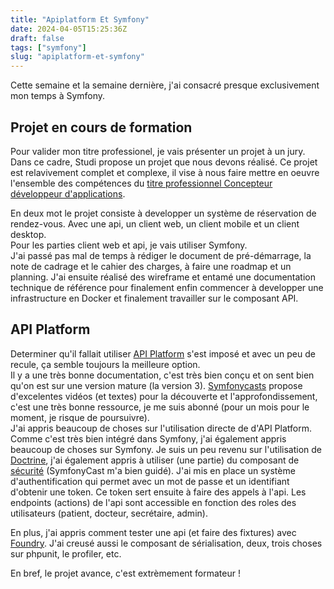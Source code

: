 ```yaml
---
title: "Apiplatform Et Symfony"
date: 2024-04-05T15:25:36Z
draft: false
tags: ["symfony"]
slug: "apiplatform-et-symfony"
---
```


Cette semaine et la semaine dernière, j'ai consacré presque exclusivement mon temps à Symfony.

<!--more-->

## Projet en cours de formation

Pour valider mon titre professionel, je vais présenter un projet à un jury.  
Dans ce cadre, Studi propose un projet que nous devons réalisé. Ce projet est relavivement complet et complexe, il vise à nous faire mettre en oeuvre l'ensemble des compétences du [titre professionnel Concepteur développeur d'applications](https://www.francecompetences.fr/recherche/rncp/37873/).

En deux mot le projet consiste à developper un système de réservation de rendez-vous. Avec une api, un client web, un client mobile et un client desktop.  
Pour les parties client web et api, je vais utiliser Symfony.  
J'ai passé pas mal de temps à rédiger le document de pré-démarrage, la note de cadrage et le cahier des charges, à faire une roadmap et un planning. J'ai ensuite réalisé des wireframe et entamé une documentation technique de référence pour finalement enfin commencer à developper une infrastructure en Docker et finalement  travailler sur le composant API.

## API Platform

Determiner qu'il fallait utiliser [API Platform](https://api-platform.com/) s'est imposé et avec un peu de recule, ça semble toujours la meilleure option.  
Il y a une très bonne documentation, c'est très bien conçu et on sent bien qu'on est sur une version mature (la version 3). [Symfonycasts](https://symfonycasts.com/) propose d'excelentes vidéos (et textes) pour la découverte et l'approfondissement, c'est une très bonne ressource, je me suis abonné (pour un mois pour le moment, je risque de poursuivre).  
J'ai appris beaucoup de choses sur l'utilisation directe de d'API Platform. Comme c'est très bien intégré dans Symfony, j'ai également appris beaucoup de choses sur Symfony. Je suis un peu revenu sur l'utilisation de [Doctrine](https://symfony.com/doc/current/doctrine.html), j'ai également appris à utiliser (une partie) du composant de [sécurité](https://symfony.com/doc/current/security.html) (SymfonyCast m'a bien guidé). J'ai mis en place un système d'authentification qui permet avec un mot de passe et un identifiant d'obtenir une token. Ce token sert ensuite à faire des appels à l'api. Les endpoints (actions) de l'api sont accessible en fonction des roles des utilisateurs (patient, docteur, secrétaire, admin). 

En plus, j'ai appris comment tester une api (et faire des fixtures) avec [Foundry](https://symfony.com/bundles/ZenstruckFoundryBundle/current/index.html). J'ai creusé aussi le composant de sérialisation, deux, trois choses sur phpunit, le profiler, etc.

En bref, le projet avance, c'est extrèmement formateur !

